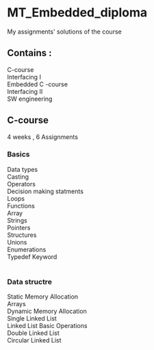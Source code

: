 # MT_Embedded_diploma
My assignments' solutions of the course 

## Contains :
C-course<br />
Interfacing I<br />
Embedded C -course <br />
Interfacing II<br />
SW engineering <br />


## C-course
4 weeks , 6 Assignments<br />
### Basics
Data types<br />
Casting<br />
Operators<br />
Decision making statments<br />
Loops<br />
Functions<br />
Array<br />
Strings<br />
Pointers<br />
Structures<br />
Unions<br />
Enumerations<br />
Typedef Keyword<br />
<br />
### Data structre
Static Memory Allocation<br />
Arrays<br />
Dynamic Memory Allocation<br />
Single Linked List<br />
Linked List Basic Operations<br />
Double Linked List<br />
Circular Linked List <br />

